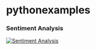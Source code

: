 # pythonexamples

### Sentiment Analysis
[![Sentiment Analysis](https://img.youtube.com/vi/rDFY51cfeX0/0.jpg)](https://www.youtube.com/watch?v=rDFY51cfeX0 "Sentiment Analysis")
